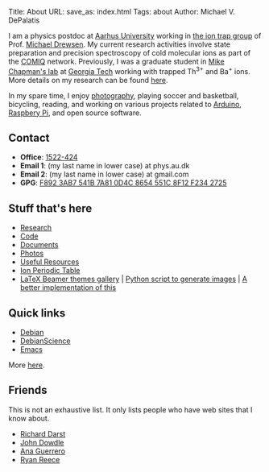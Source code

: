 Title: About
URL:
save_as: index.html
Tags: about
Author: Michael V. DePalatis

I am a physics postdoc at [Aarhus University][AU] working in
[the ion trap group][group] of Prof. [Michael Drewsen][Drewsen]. My
current research activities involve state preparation and precision
spectroscopy of cold molecular ions as part of the [COMIQ][]
network. Previously, I was a graduate student in
[Mike Chapman's lab][ChapmanLab] at [Georgia Tech][GT] working with
trapped Th<sup>3+</sup> and Ba<sup>+</sup> ions. More details on my
research can be found [here](research.html).

[AU]: http://www.au.dk
[group]: http://phys.au.dk/forskning/forskningsomraader/amo/the-ion-trap-group/
[Drewsen]: http://pure.au.dk/portal/da/persons/id(871a704b-943d-4f99-b29d-07bea1bbab80).html
[COMIQ]: http://itn-comiq.eu/welcome-to-comiq/
[GT]: http://www.gatech.edu
[ChapmanLab]: http://chapmanlabs.gatech.edu

In my spare time, I enjoy [photography](photography.html), playing
soccer and basketball, bicycling, reading, and working on various
projects related to [Arduino][], [Raspbery Pi][RPi], and open source
software.

[Arduino]: http://arduino.cc/
[RPi]: http://www.raspberrypi.org/

Contact
-------

* **Office**: [1522-424][map]
* **Email 1**: (my last name in lower case) at phys.au.dk
* **Email 2**: (my last name in lower case) at gmail.com
* **GPG**: [F892 3AB7 541B 7A81 0D4C 8654 551C 8F12 F234 2725][gpg key]

[gpg key]: http://pgp.mit.edu:11371/pks/lookup?op=vindex&search=0x551C8F12F2342725>
[map]: http://www.au.dk/om/organisation/find-au/bygningskort/?b=1522

Stuff that's here
-----------------

* [Research](research.html)
* [Code](code.html)
* [Documents](docs.html)
* [Photos](photography.html)
* [Useful Resources](resources.html)
* [Ion Periodic Table][ionptable]
* [LaTeX Beamer themes gallery][beamer themes] | [Python script to generate
  images][beamer script] | [A better implementation of this][better beamer]

[ionptable]: http://mivade.github.io/ionptable/
[beamer themes]: beamerthemes/index.html
[beamer script]: beamerthemes/beamerthemes.py
[better beamer]: http://www.hartwork.org/beamer-theme-matrix/

Quick links
-----------

* [Debian][]
* [DebianScience][]
* [Emacs][]

More [here](resources.html).

[Debian]: http://www.debian.org
[DebianScience]: http://wiki.debian.org/DebianScience/
[Emacs]: http://www.gnu.org/software/emacs/

Friends
-------

This is not an exhaustive list. It only lists people who have web
sites that I know about.

* [Richard Darst][]
* [John Dowdle][]
* [Ana Guerrero][]
* [Ryan Reece][]

[Richard Darst]:  http://rkd.zgib.net/
[John Dowdle]: http://jrd.spinodal.org/
[Ana Guerrero]: http://ekaia.org/
[Ryan Reece]: http://www.hep.upenn.edu/~rreece/

